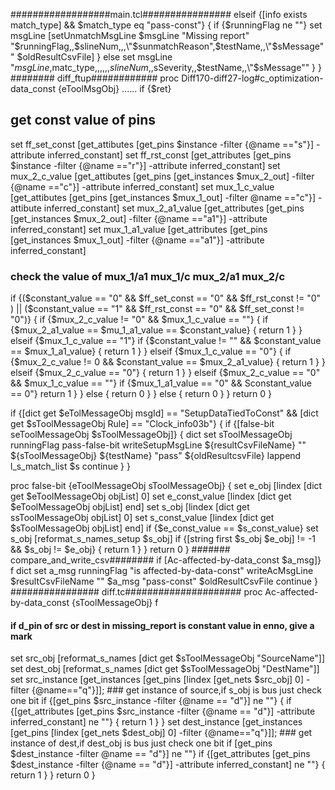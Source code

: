##################main.tcl################
elseif {[info exists match_type] && $match_type eq "pass-const"} {
  if {$runningFlag ne ""} 
      set msgLine [setUnmatchMsgLine $msgLine "Missing report" "$runningFlag,,$slineNum,,,\"$sunmatchReason\",$testName,,\"$sMessage\"" $oldResultCsvFile]
  } else 
    set msgLine "$msgLine,$matc_type,,,,,,$slineNum,,$sSeverity,,$testName,,\"$sMessage\""
  }
  }
######## diff_ftup############
proc Diff170-diff27-log#c_optimization-data_const {eToolMsgObj} 
......
if {$ret} 
## get const value of pins
  set ff_set_const [get_attibutes [get_pins $instance -filter {@name =="s"}] -attribute inferred_constant]
  set ff_rst_const [get_attributes [get_pins $instance -filter {@name =="r"}] -attribute inferred_constant]
  set mux_2_c_value [get_attibutes [get_pins [get_instances $mux_2_out] -filter {@name =="c"}] -attribute inferred_constant]
  set mux_1_c_value [get_attibutes [get_pins [get_instances $mux_1_out] -filter @name =="c"}] -attibute inferred_constant]
  set mux_2_a1_value [get_attributes [get_pins [get_instances $mux_2_out] -filter {@name =="a1"}] -attribute inferred_constant]
  set mux_1_a1_value [get_attributes [get_pins [get_instances $mux_1_out] -filter {@name =="a1"}] -attribute inferred_constant]
### check the value of mux_1/a1 mux_1/c mux_2/a1 mux_2/c
  if {($constant_value == "0" && $ff_set_const == "0" && $ff_rst_const != "0" ) || ($constant_value == "1" && $ff_rst_const == "0" && $ff_set_const != "0")} {
	 if {$mux_2_c_value != "0" && $mux_1_c_value == ""} {
 		if {$mux_2_a1_value == $mu_1_a1_value == $constant_value} {
		 return 1
 		}
	 } elseif {$mux_1_c_value == "1"} 
	 if {$constant_value != "" && $constant_value == $mux_1_a1_value} {
	 return 1
 	}
	 } elseif {$mux_1_c_value == "0"} {
 		if {$mux_2_c_value != 0 && $constant_value == $mux_2_a1_value} {
 		return 1
		}
	}  elseif {$mux_2_c_value == "0"} {
 	return 1
	 }
 } elseif {$mux_2_c_value == "0" && $mux_1_c_value == ""} 
 if {$mux_1_a1_value == "0" && Sconstant_value == 0"} 
 return 1
 }
 } else {
 return 0
 }
  } else {
  return 0
  }
 }
 return 0
}

 if {[dict get $eTolMessageObj msgId] == "SetupDataTiedToConst" && [dict get $sToolMessageObj Rule] == "Clock_info03b"} {
	if {[false-bit seToolMessageObj $sToolMessageObj]} {
		dict set sToolMessageObj runningFlag pass-false-bit
		writeSetupMsgLine ${resultCsvFileName} "" ${sToolMessageObj} ${testName} "pass" ${oldResultcsvFile}
		lappend l_s_match_list $s
		continue
	}
}

proc false-bit {eToolMessageObj sToolMessageObj} {
 set e_obj [lindex [dict get $eToolMessageObj objList] 0]
 set e_const_value [lindex [dict get $eToolMessageObj objList] end]
 set s_obj [lindex [dict get ssToolMessageObj objList] 0]
 set s_const_value [lindex [dict get $sToolMessageObj objList] end]
 if {$e_const_value == $s_const_value} 
set s_obj [reformat_s_names_setup $s_obj]
if {[string first $s_obj $e_obj] != -1 && $s_obj != $e_obj} {
 return 1
}
 }
 return 0
}
####### compare_and_write_csv########
if [Ac-affected-by-data_const $a_msg]} f
 dict set a_msg runningFlag "is affected-by-data-const"
 writeAcMsgLine $resultCsvFileName "" $a_msg "pass-const" $oldResultCsvFile
 continue
}
################ diff.tc#####################
proc Ac-affected-by-data_const {sToolMessageObj} f
#### if d_pin of src or dest in missing_report is constant value in enno, give a mark
 set src_obj [reformat_s_names [dict get $sToolMessageObj "SourceName"]]
 set dest_obj [reformat_s_names [dict get $sToolMessageObj "DestName"]]
 set src_instance [get_instances [get_pins [lindex [get_nets $src_obj] 0] -filter {@name=="q"}]]; ### get instance of source,if s_obj is bus just check one bit
 if {[get_pins $src_instance -filter {@name == "d"}] ne ""} {
	if {[get_attributes [get_pins $src_instance -filter {@name == "d"}] -attribute inferred_constant] ne ""} {
  	 return 1
  	}
 }
 set dest_instance [get_instances [get_pins [lindex [get_nets $dest_obj] 0] -filter {@name=="q"}]]; ### get instance of dest,if dest_obj is bus just check one bit
 if [get_pins $dest_instance -filter @name == "d"}] ne ""} 
if {[get_attributes [get_pins $dest_instance -filter {@name == "d"}] -attribute inferred_constant] ne ""} {
   return 1
  }
 }
 return 0
}
